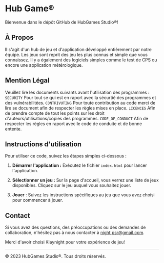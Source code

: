 # Hub Game®

Bienvenue dans le dépôt GitHub de HubGames Studio®!


## À Propos
Il s'agit d'un hub de jeu et d'application développé entièrement par notre équipe. Les jeux sont reprit des jeu les plus connus et simple que vous connaissez. Il y a également des logiciels simples comme le test de CPS ou encore une application métérologique.

## Mention Légal
Veuillez lire les documents suivants avant l'utilisation des programmes :
`SECURITY` Pour tout se qui est en raport avec la sécurtié des programmes et des vulnérabilitées.
`CONTRIVUTING` Pour toute contribution au code merci de lire se document afin de respecter les règles mises en place.
`LICENCES` Afin de prendre compte de tout les points sur les droit d'auteurs/utilisations/copies des programmes.
`CODE_OF_CONDUCT` Afin de respecter les règles en raport avec le code de conduite et de bonne entente.

## Instructions d'utilisation

Pour utiliser ce code, suivez les étapes simples ci-dessous :

1. **Démarrer l'application :** Exécutez le fichier `index.html` pour lancer l'application.

2. **Sélectionner un jeu :** Sur la page d'accueil, vous verrez une liste de jeux disponibles. Cliquez sur le jeu auquel vous souhaitez jouer.

3. **Jouer :** Suivez les instructions spécifiques au jeu que vous avez choisi pour commencer à jouer.

## Contact

Si vous avez des questions, des préoccupations ou des demandes de collaboration, n'hésitez pas à nous contacter à night.psr@gmail.com.

Merci d'avoir choisi Klaynight pour votre expérience de jeu!

---

© 2023 HubGames Studio®. Tous droits réservés.
